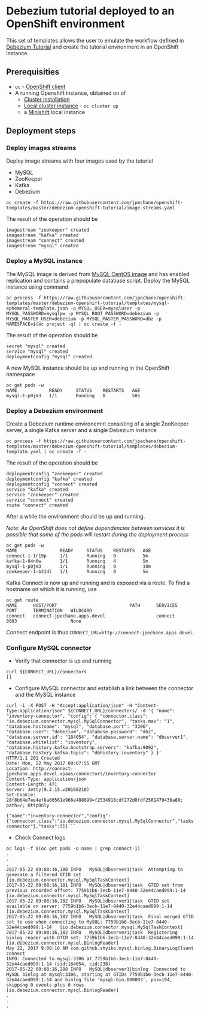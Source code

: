 # Debezium tutorial deployed to an OpenShift environment

This set of templates allows the user to emulate the workflow defined in [Debezium Tutorial](http://debezium.io/docs/tutorial/) and create the tutorial environment in an OpenShift instance.

## Prerequisities
- `oc` - [OpenShift client](https://github.com/openshift/origin/releases)
- A running Openshift instance, obtained on of
    - [Cluster installation](https://docs.openshift.org/latest/install_config/index.html)
    - [Local cluster instance](https://github.com/openshift/origin/blob/master/docs/cluster_up_down.md) - `oc cluster up`
    - a [Minishift](https://github.com/minishift/minishift) local instance
## Deployment steps
### Deploy images streams
Deploy image streams with four images used by the tutorial
- MySQL
- ZooKeeper
- Kafka
- Debezium
```
oc create -f https://raw.githubusercontent.com/jpechane/openshift-templates/master/debezium-openshift-tutorial/image-streams.yaml
```
The result of the operation should be
```
imagestream "zookeeper" created
imagestream "kafka" created
imagestream "connect" created
imagestream "mysql" created
```
### Deploy a MySQL instance
The MySQL image is derived from [MySQL CentOS image](https://hub.docker.com/r/centos/mysql-57-centos7/) and has enabled replication and contains a prepopulate database script. Deploy the MySQL instance using command
```
oc process -f https://raw.githubusercontent.com/jpechane/openshift-templates/master/debezium-openshift-tutorial/templates/mysql-ephemeral-template.json -p MYSQL_USER=mysqluser -p MYSQL_PASSWORD=mysqlpw -p MYSQL_ROOT_PASSWORD=debezium -p MYSQL_MASTER_USER=debezium -p MYSQL_MASTER_PASSWORD=dbz -p NAMESPACE=$(oc project -q) | oc create -f -
```
The result of the operation should be
```
secret "mysql" created
service "mysql" created
deploymentconfig "mysql" created
```
A new MySQL instance should be up and running in the OpenShift namespace
```
oc get pods -w
NAME            READY     STATUS    RESTARTS   AGE
mysql-1-p0jm3   1/1       Running   0          50s
```
### Deploy a Debezium environment
Create a Debezium runtime environemnt consisting of a single ZooKeeper server, a single Kafka server and a single Debezium instance
```
oc process -f https://raw.githubusercontent.com/jpechane/openshift-templates/master/debezium-openshift-tutorial/templates/debezium-template.yaml | oc create -f -
```
The result of the operation should be
```
deploymentconfig "zookeeper" created
deploymentconfig "kafka" created
deploymentconfig "connect" created
service "kafka" created
service "zookeeper" created
service "connect" created
route "connect" created
```
After a while the environment should be up and running.

*Note: As OpenShift does not define dependencies between services it is possible that some of the pods will restart during the deployment process*
```
oc get pods -w
NAME                READY     STATUS    RESTARTS   AGE
connect-1-1r19p     1/1       Running   0          5m
kafka-1-04n0w       1/1       Running   4          5m
mysql-1-p0jm3       1/1       Running   0          10m
zookeeper-1-b314l   1/1       Running   0          5m
```
Kafka Connect is now up and running and is exposed via a route. To find a hostname on which it is running, use
```
oc get route
NAME      HOST/PORT                           PATH      SERVICES   PORT      TERMINATION   WILDCARD
connect   connect-jpechane.apps.devel                   connect    8083                    None
```
Connect endpoint is thus `CONNECT_URL=http://connect-jpechane.apps.devel`.
### Configure MySQL connector
- Verify that connector is up and running
```
curl ${CONNECT_URL}/connectors
[]
```
- Configure MySQL connector and establish a link between the connector and the MySQL instance
```
curl -i -X POST -H "Accept:application/json" -H "Content-Type:application/json" ${CONNECT_URL}/connectors/ -d '{ "name": "inventory-connector", "config": { "connector.class": "io.debezium.connector.mysql.MySqlConnector", "tasks.max": "1", "database.hostname": "mysql", "database.port": "3306", "database.user": "debezium", "database.password": "dbz", "database.server.id": "184054", "database.server.name": "dbserver1", "database.whitelist": "inventory", "database.history.kafka.bootstrap.servers": "kafka:9092", "database.history.kafka.topic": "dbhistory.inventory" } }'
HTTP/1.1 201 Created
Date: Mon, 22 May 2017 09:07:55 GMT
Location: http://connect-jpechane.apps.devel.xpaas/connectors/inventory-connector
Content-Type: application/json
Content-Length: 471
Server: Jetty(9.2.15.v20160210)
Set-Cookie: 28f8b64e7ee4ef8a86561e966e488699=f2534918cdf272d0fdf2501479430a80; path=/; HttpOnly

{"name":"inventory-connector","config":{"connector.class":"io.debezium.connector.mysql.MySqlConnector","tasks.max":"1","database.hostname":"mysql","database.port":"3306","database.user":"debezium","database.password":"dbz","database.server.id":"184054","database.server.name":"dbserver1","database.whitelist":"inventory","database.history.kafka.bootstrap.servers":"kafka:9092","database.history.kafka.topic":"dbhistory.inventory","name":"inventory-connector"},"tasks":[]}```
```
- Check Connect logs
```
oc logs -f $(oc get pods -o name | grep connect-1)
.
.
.
2017-05-22 09:08:16,180 INFO   MySQL|dbserver1|task  Attempting to generate a filtered GTID set   [io.debezium.connector.mysql.MySqlTaskContext]
2017-05-22 09:08:16,181 INFO   MySQL|dbserver1|task  GTID set from previous recorded offset: 7759b1b6-3ecb-11e7-8440-32e44caed099:1-14   [io.debezium.connector.mysql.MySqlTaskContext]
2017-05-22 09:08:16,182 INFO   MySQL|dbserver1|task  GTID set available on server: 7759b1b6-3ecb-11e7-8440-32e44caed099:1-14   [io.debezium.connector.mysql.MySqlTaskContext]
2017-05-22 09:08:16,182 INFO   MySQL|dbserver1|task  Final merged GTID set to use when connecting to MySQL: 7759b1b6-3ecb-11e7-8440-32e44caed099:1-14   [io.debezium.connector.mysql.MySqlTaskContext]
2017-05-22 09:08:16,182 INFO   MySQL|dbserver1|task  Registering binlog reader with GTID set: 7759b1b6-3ecb-11e7-8440-32e44caed099:1-14   [io.debezium.connector.mysql.BinlogReader]
May 22, 2017 9:08:16 AM com.github.shyiko.mysql.binlog.BinaryLogClient connect
INFO: Connected to mysql:3306 at 7759b1b6-3ecb-11e7-8440-32e44caed099:1-14 (sid:184054, cid:238)
2017-05-22 09:08:16,288 INFO   MySQL|dbserver1|binlog  Connected to MySQL binlog at mysql:3306, starting at GTIDs 7759b1b6-3ecb-11e7-8440-32e44caed099:1-14 and binlog file 'mysql-bin.000003', pos=194, skipping 0 events plus 0 rows   [io.debezium.connector.mysql.BinlogReader]
.
.
.
```
